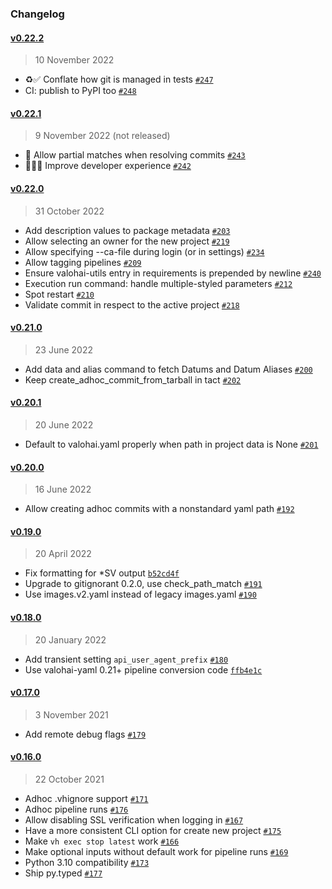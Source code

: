 ### Changelog

#### [v0.22.2](https://github.com/valohai/valohai-cli/compare/v0.22.1...v0.22.2)

> 10 November 2022

- ♻️✅ Conflate how git is managed in tests [`#247`](https://github.com/valohai/valohai-cli/pull/247)
- CI: publish to PyPI too [`#248`](https://github.com/valohai/valohai-cli/pull/248)


#### [v0.22.1](https://github.com/valohai/valohai-cli/compare/v0.22.0...v0.22.1)

> 9 November 2022 (not released)

- 🐛 Allow partial matches when resolving commits [`#243`](https://github.com/valohai/valohai-cli/pull/243)
- 🧑‍💻🔨 Improve developer experience [`#242`](https://github.com/valohai/valohai-cli/pull/242)

#### [v0.22.0](https://github.com/valohai/valohai-cli/compare/v0.21.0...v0.22.0)

> 31 October 2022

- Add description values to package metadata [`#203`](https://github.com/valohai/valohai-cli/pull/203)
- Allow selecting an owner for the new project [`#219`](https://github.com/valohai/valohai-cli/pull/219)
- Allow specifying --ca-file during login (or in settings) [`#234`](https://github.com/valohai/valohai-cli/pull/234)
- Allow tagging pipelines [`#209`](https://github.com/valohai/valohai-cli/issues/209)
- Ensure valohai-utils entry in requirements is prepended by newline [`#240`](https://github.com/valohai/valohai-cli/pull/240)
- Execution run command: handle multiple-styled parameters [`#212`](https://github.com/valohai/valohai-cli/pull/212)
- Spot restart [`#210`](https://github.com/valohai/valohai-cli/pull/210)
- Validate commit in respect to the active project [`#218`](https://github.com/valohai/valohai-cli/pull/218)

#### [v0.21.0](https://github.com/valohai/valohai-cli/compare/v0.20.1...v0.21.0)

> 23 June 2022

- Add data and alias command to fetch Datums and Datum Aliases [`#200`](https://github.com/valohai/valohai-cli/pull/200)
- Keep create_adhoc_commit_from_tarball in tact [`#202`](https://github.com/valohai/valohai-cli/pull/202)

#### [v0.20.1](https://github.com/valohai/valohai-cli/compare/v0.20.0...v0.20.1)

> 20 June 2022

- Default to valohai.yaml properly when path in project data is None [`#201`](https://github.com/valohai/valohai-cli/pull/201)

#### [v0.20.0](https://github.com/valohai/valohai-cli/compare/v0.19.0...v0.20.0)

> 16 June 2022

- Allow creating adhoc commits with a nonstandard yaml path [`#192`](https://github.com/valohai/valohai-cli/pull/192)

#### [v0.19.0](https://github.com/valohai/valohai-cli/compare/v0.18.0...v0.19.0)

> 20 April 2022

- Fix formatting for *SV output [`b52cd4f`](https://github.com/valohai/valohai-cli/commit/b52cd4f3e26eb03c5338cf061fb35e1940ecc733)
- Upgrade to gitignorant 0.2.0, use check_path_match [`#191`](https://github.com/valohai/valohai-cli/pull/191)
- Use images.v2.yaml instead of legacy images.yaml [`#190`](https://github.com/valohai/valohai-cli/pull/190)

#### [v0.18.0](https://github.com/valohai/valohai-cli/compare/v0.17.0...v0.18.0)

> 20 January 2022

- Add transient setting `api_user_agent_prefix` [`#180`](https://github.com/valohai/valohai-cli/pull/180)
- Use valohai-yaml 0.21+ pipeline conversion code [`ffb4e1c`](https://github.com/valohai/valohai-cli/commit/ffb4e1c8eb93e45c20f294ed0f6fe3deae53b6f9)

#### [v0.17.0](https://github.com/valohai/valohai-cli/compare/v0.16.0...v0.17.0)

> 3 November 2021

- Add remote debug flags [`#179`](https://github.com/valohai/valohai-cli/pull/179)

#### [v0.16.0](https://github.com/valohai/valohai-cli/compare/v0.15.1...v0.16.0)

> 22 October 2021

- Adhoc .vhignore support [`#171`](https://github.com/valohai/valohai-cli/pull/171)
- Adhoc pipeline runs [`#176`](https://github.com/valohai/valohai-cli/pull/176)
- Allow disabling SSL verification when logging in [`#167`](https://github.com/valohai/valohai-cli/pull/167)
- Have a more consistent CLI option for create new project [`#175`](https://github.com/valohai/valohai-cli/pull/175)
- Make `vh exec stop latest` work [`#166`](https://github.com/valohai/valohai-cli/pull/166)
- Make optional inputs without default work for pipeline runs [`#169`](https://github.com/valohai/valohai-cli/pull/169)
- Python 3.10 compatibility [`#173`](https://github.com/valohai/valohai-cli/pull/173)
- Ship py.typed [`#177`](https://github.com/valohai/valohai-cli/pull/177)
